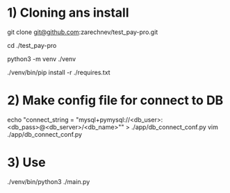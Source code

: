 # 1) Cloning ans install
git clone git@github.com:zarechnev/test_pay-pro.git

cd ./test_pay-pro

python3 -m venv ./venv

./venv/bin/pip install -r ./requires.txt

# 2) Make config file for connect to DB
echo "connect_string = \"mysql+pymysql://<db_user>:<db_pass>@<db_server>/<db_name>\"" > ./app/db_connect_conf.py
vim ./app/db_connect_conf.py

# 3) Use
./venv/bin/python3 ./main.py
